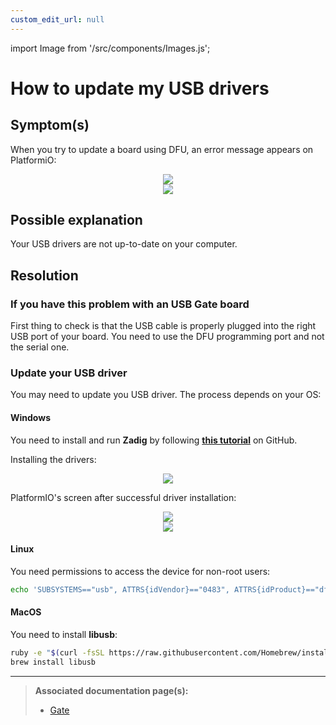 ```yaml
---
custom_edit_url: null
---
```


import Image from '/src/components/Images.js';

# How to update my USB drivers

## Symptom(s)

When you try to update a board using DFU, an error message appears on PlatformiO:

<div align="center">
    <Image src="/img/faq/pio-dfu-error-screen.png" />
</div>

<div align="center">
    <Image src="/img/faq/pio-dfu-error-screen-zoomed.png" />
</div>

## Possible explanation

Your USB drivers are not up-to-date on your computer.

## Resolution

### If you have this problem with an USB Gate board

First thing to check is that the USB cable is properly plugged into the right USB port of your board. You need to use the DFU programming port and not the serial one.

### Update your USB driver

You may need to update you USB driver. The process depends on your OS:

#### Windows

You need to install and run **Zadig** by following <a href="https://github.com/profezzorn/ProffieOS/wiki/zadig" target="blank_">**this tutorial**</a> on GitHub.

Installing the drivers:

<div align="center">
    <Image src="/img/faq/zadig-installing-drivers.png" />
</div>

PlatformIO's screen after successful driver installation:

<div align="center">
    <Image src="/img/faq/pio-dfu-success-screen.png" />
</div>

<div align="center">
    <Image src="/img/faq/pio-dfu-success-screen-zoomed.png" />
</div>

#### Linux

You need permissions to access the device for non-root users:

```bash
echo 'SUBSYSTEMS=="usb", ATTRS{idVendor}=="0483", ATTRS{idProduct}=="df11", GROUP="plugdev", MODE="0666"' > /etc/udev/rules.d/60-luos.rules
```

#### MacOS

You need to install **libusb**:

```bash
ruby -e "$(curl -fsSL https://raw.githubusercontent.com/Homebrew/install/master/install)" < /dev/null 2> /dev/null
brew install libusb
```

---

> **Associated documentation page(s):**
>
> - [Gate](/docs/tools/gate)
